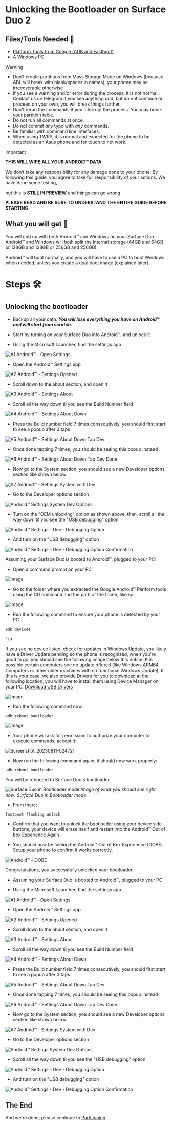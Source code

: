# Unlocking the Bootloader on Surface Duo 2

## Files/Tools Needed 📃

- [Platform Tools from Google (ADB and Fastboot)](https://developer.android.com/studio/releases/platform-tools)
- A Windows PC

> [!WARNING]
> - Don't create partitions from Mass Storage Mode on Windows (because ABL will break with blank/spaces in names), your phone may be irrecoverable otherwise
> - If you see a warning and/or error during the process, it is not normal. Contact us on telegram if you see anything odd, but do not continue or proceed on your own, you will break things further.
> - Don't rerun the commands if you interrupt the process. You may break your partition table.
> - Do not run all commands at once.
> - Do not commit *any* typo with *any* commands.
> - Be familiar with command line interfaces.
> - When using TWRP, it is normal and expected for the phone to be detected as an Asus phone and for touch to not work.

> [!IMPORTANT]
> **THIS WILL WIPE ALL YOUR ANDROID™ DATA**
>
> We don't take any responsibility for any damage done to your phone. By following this guide, you agree to take full responsibility of your actions. We have done some testing,
>
> but this is **STILL IN PREVIEW** and things can go wrong.

**PLEASE READ AND BE SURE TO UNDERSTAND THE ENTIRE GUIDE BEFORE STARTING**

## What you will get 🛒

You will end up with both Android™ and Windows on your Surface Duo. Android™ and Windows will both split the internal storage (64GB and 64GB or 128GB and 128GB or 256GB and 256GB).

Android™ will boot normally, and you will have to use a PC to boot Windows when needed, unless you create a dual boot image (explained later).

# Steps 🛠️

## Unlocking the bootloader

- Backup all your data. **_You will lose everything you have on Android™ and will start from scratch_**.

- Start by turning on your Surface Duo into Android™, and unlock it

- Using the Microsoft Launcher, find the settings app

![A1 Android™ - Open Settings](https://github.com/WOA-Project/SurfaceDuo-Guides/assets/3755345/36ef925c-fe98-4ec6-9861-c1037d8ced19)

- Open the Android™ Settings app

![A2 Android™ - Settings Opened](https://github.com/WOA-Project/SurfaceDuo-Guides/assets/3755345/02b78630-d2b2-4211-abe1-c89255fe9bc6)

- Scroll down to the about section, and open it

![A3 Android™ - Settings About](https://github.com/WOA-Project/SurfaceDuo-Guides/assets/3755345/0dad0ac3-21f3-42fd-a02c-78e9eb399118)

- Scroll all the way down til you see the Build Number field

![A4 Android™ - Settings About Down](https://github.com/WOA-Project/SurfaceDuo-Guides/assets/3755345/afac2404-9624-4298-9785-b6a21bc31699)

- Press the Build number field 7 times consecutively, you should first start to see a popup after 3 taps

![A5 Android™ - Settings About Down Tap Dev](https://github.com/WOA-Project/SurfaceDuo-Guides/assets/3755345/b850bef7-2938-47a0-b781-c54178e3cf7d)

- Once done tapping 7 times, you should be seeing this popup instead

![A6 Android™ - Settings About Down Tap Dev Done](https://github.com/WOA-Project/SurfaceDuo-Guides/assets/3755345/8afef456-00a4-41e7-9653-c91a901e16c1)

- Now go to the System section, you should see a new Developer options section like shown below

![A7 Android™ - Settings System with Dev](https://github.com/WOA-Project/SurfaceDuo-Guides/assets/3755345/a2de44f2-b492-450a-830a-5e7141e232b7)

- Go to the Developer options section

![Android™ Settings System Dev Options](https://github.com/WOA-Project/SurfaceDuo-Guides/assets/3755345/ffbbcee9-98ab-4b83-8eaa-57487c1c1cf0)

- Turn on the "OEM unlocking" option as shown above, then, scroll all the way down til you see the "USB debugging" option

![Android™ Settings - Dev - Debugging Option](https://github.com/WOA-Project/SurfaceDuo-Guides/assets/3755345/3847fdcb-c19c-4c5d-aa4c-00a60e85c2b0)

- And turn on the "USB debugging" option

![Android™ Settings - Dev - Debugging Option Confirmation](https://github.com/WOA-Project/SurfaceDuo-Guides/assets/3755345/60b52b98-8c6a-4845-833d-470378206fb2)

Assuming your Surface Duo is booted to Android™, plugged to your PC:

- Open a command prompt on your PC

![image](https://github.com/WOA-Project/SurfaceDuo-Guides/assets/3755345/ab36aa10-6617-4680-ac06-bb58b7a0c3bb)

- Go to the folder where you extracted the Google Android™ Platform tools using the CD command and the path of the folder, like so:

![image](https://github.com/WOA-Project/SurfaceDuo-Guides/assets/3755345/24760f21-dc1b-48e6-9ae3-0aeb16f8953c)

- Run the following command to ensure your phone is detected by your PC

```batch
adb devices
```

> [!TIP]
> If you see no device listed, check for updates in Windows Update, you likely have a Driver Update pending so the phone is recognized, when you're good to go, you should see the following image below this notice.
> It is possible certain computers see no update offered (like Windows ARM64 Computers or other older machines with no functional Windows Update). If this is your case, we also provide Drivers for you to download
> at the following location, you will have to install them using Device Manager on your PC. [Download USB Drivers](https://github.com/WOA-Project/SurfaceDuo-Guides/raw/main/InstallWindows/Files/USB-Drivers.zip)

![image](https://github.com/WOA-Project/SurfaceDuo-Guides/assets/3755345/b3a8b091-1b34-47e4-bd6e-c286ee808f14)

- Run the following command now

```batch
adb reboot bootloader
```

![image](https://github.com/WOA-Project/SurfaceDuo-Guides/assets/3755345/f4db0f2e-40a1-4822-9675-41cd56ab5062)

- Your phone will ask for permission to authorize your computer to execute commands, accept it:

![Screenshot_20230811-024721](https://github.com/WOA-Project/SurfaceDuo-Guides/assets/3755345/515c2f89-6a71-4e01-b3e1-94e4805cb69f)

- Now run the following command again, it should now work properly:

```batch
adb reboot bootloader
```

You will be rebooted to Surface Duo's bootloader.

![Surface Duo in Bootloader mode](https://github.com/WOA-Project/SurfaceDuo-Guides/assets/3755345/eb19d500-4849-4ded-bd0c-894e4ac56486)
_Image of what you should see right now: Surface Duo in Bootloader mode_

- From there:

```batch
fastboot flashing unlock
```

- Confirm that you want to unlock the bootloader using your device side buttons, your device will erase itself and restart into the Android™ Out of box Experience Again.

- You should now be seeing the Android™ Out of Box Experience (OOBE). Setup your phone to confirm it works correctly.

![Android™ - OOBE](https://github.com/WOA-Project/SurfaceDuo-Guides/assets/3755345/5f86cbbe-df08-4ba6-92aa-b7fd2a7f72b3)

Congratulations, you successfully unlocked your bootloader.

- Assuming your Surface Duo is booted to Android™, plugged to your PC

- Using the Microsoft Launcher, find the settings app

![A1 Android™ - Open Settings](https://github.com/WOA-Project/SurfaceDuo-Guides/assets/3755345/36ef925c-fe98-4ec6-9861-c1037d8ced19)

- Open the Android™ Settings app

![A2 Android™ - Settings Opened](https://github.com/WOA-Project/SurfaceDuo-Guides/assets/3755345/02b78630-d2b2-4211-abe1-c89255fe9bc6)

- Scroll down to the about section, and open it

![A3 Android™ - Settings About](https://github.com/WOA-Project/SurfaceDuo-Guides/assets/3755345/0dad0ac3-21f3-42fd-a02c-78e9eb399118)

- Scroll all the way down til you see the Build Number field

![A4 Android™ - Settings About Down](https://github.com/WOA-Project/SurfaceDuo-Guides/assets/3755345/afac2404-9624-4298-9785-b6a21bc31699)

- Press the Build number field 7 times consecutively, you should first start to see a popup after 3 taps

![A5 Android™ - Settings About Down Tap Dev](https://github.com/WOA-Project/SurfaceDuo-Guides/assets/3755345/b850bef7-2938-47a0-b781-c54178e3cf7d)

- Once done tapping 7 times, you should be seeing this popup instead

![A6 Android™ - Settings About Down Tap Dev Done](https://github.com/WOA-Project/SurfaceDuo-Guides/assets/3755345/8afef456-00a4-41e7-9653-c91a901e16c1)

- Now go to the System section, you should see a new Developer options section like shown below

![A7 Android™ - Settings System with Dev](https://github.com/WOA-Project/SurfaceDuo-Guides/assets/3755345/a2de44f2-b492-450a-830a-5e7141e232b7)

- Go to the Developer options section

![Android™ Settings System Dev Options](https://github.com/WOA-Project/SurfaceDuo-Guides/assets/3755345/ffbbcee9-98ab-4b83-8eaa-57487c1c1cf0)

- Scroll all the way down til you see the "USB debugging" option

![Android™ Settings - Dev - Debugging Option](https://github.com/WOA-Project/SurfaceDuo-Guides/assets/3755345/3847fdcb-c19c-4c5d-aa4c-00a60e85c2b0)

- And turn on the "USB debugging" option

![Android™ Settings - Dev - Debugging Option Confirmation](https://github.com/WOA-Project/SurfaceDuo-Guides/assets/3755345/60b52b98-8c6a-4845-833d-470378206fb2)

## The End

And we're done, please continue to [Partitioning](Partitioning-SurfaceDuo2.md)